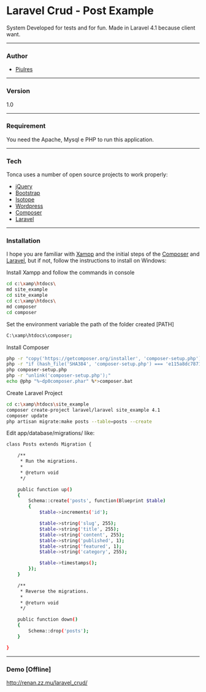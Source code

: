 # Laravel Crud - Post Example
System Developed for tests and for fun. Made in Laravel 4.1 because client want.

----
### Author
* [Piulres]

----
### Version
1.0

----
### Requirement
You need the Apache, Mysql e PHP to run this application.

----
### Tech
Tonca uses a number of open source projects to work properly:

* [jQuery]
* [Bootstrap]
* [Isotope]
* [Wordpress]
* [Composer]
* [Laravel]

----
### Installation
I hope you are familiar with [Xampp](https://www.apachefriends.org/pt_br/index.html) and the initial steps of the [Composer](https://scotch.io/tutorials/a-beginners-guide-to-composer) and [Laravel](http://www.darwinbiler.com/how-to-install-laravel-on-wamp-for-beginners/), but if not, follow the instructions to install on Windows:

Install Xampp and follow the commands in console

```sh
cd c:\xamp\htdocs\
md site_example
cd site_example
cd c:\xamp\htdocs\
md composer
cd composer
```

Set the environment variable the path of the folder created [PATH]

```sh
C:\xamp\htdocs\composer;
```

Install Composer

```sh
php -r "copy('https://getcomposer.org/installer', 'composer-setup.php');"
php -r "if (hash_file('SHA384', 'composer-setup.php') === 'e115a8dc7871f15d853148a7fbac7da27d6c0030b848d9b3dc09e2a0388afed865e6a3d6b3c0fad45c48e2b5fc1196ae') { echo 'Installer verified'; } else { echo 'Installer corrupt'; unlink('composer-setup.php'); } echo PHP_EOL;"
php composer-setup.php
php -r "unlink('composer-setup.php');"
echo @php "%~dp0composer.phar" %*>composer.bat
```

Create Laravel Project

```sh
cd c:\xamp\htdocs\site_example
composer create-project laravel/laravel site_example 4.1
composer update
php artisan migrate:make posts --table=posts --create
```

Edit app/database/migrations/ like:

```sh
class Posts extends Migration {

	/**
	 * Run the migrations.
	 *
	 * @return void
	 */

	public function up()
	{
		Schema::create('posts', function(Blueprint $table)
        {
            $table->increments('id');

            $table->string('slug', 255);            
            $table->string('title', 255);
            $table->string('content', 255);
            $table->string('published', 1);
            $table->string('featured', 1);
            $table->string('category', 255);            

            $table->timestamps();
        });
	}

	/**
	 * Reverse the migrations.
	 *
	 * @return void
	 */

	public function down()
	{
		Schema::drop('posts');
	}

}
```

----
### Demo [Offline]
http://renan.zz.mu/laravel_crud/


   [Piulres]: <https://github.com/Piulres/>
   [Composer]: <https://getcomposer.org/>
   [jQuery]: <http://jquery.com/>
   [Laravel]: <https://laravel.com/>
   [Bootstrap]: <http://getbootstrap.com/>
   [Isotope]: <http://isotope.metafizzy.co/>
   [Wordpress]: <https://github.com/Piulres/WordPress/>
